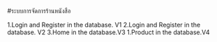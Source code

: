 #ระบบการจัดการร้านหนังสือ

1.Login and Register in the database. V1
2.Login and Register in the database. V2
3.Home in the database.V3
1.Product in the database.V4